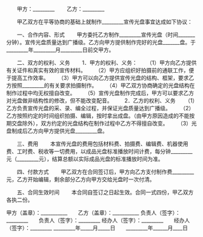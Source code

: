 
 


　　甲方：_________
　　乙方：_________


　　甲乙双方在平等协商的基础上就制作_________宣传光盘事宜达成如下协议：


　　一、合作内容、形式
　　甲方委托乙方制作_________宣传光盘（时间_______分钟）。宣传光盘质量达到广播级。乙方向甲方提供制作完好的光盘_______盘。于_________年_________月_________日前交甲方。


　　二、双方的权利、义务
　　1．甲方的权利、义务：
　　（1）甲方向乙方提供有关证件和真实有效的宣传材料。
　　（2）甲方应组织好拍摄前的通联工作，便于提高工作效率。
　　（3）甲方可以向乙方提供宣传光盘的结构、框架，要求乙方按照_________的有关要求拍摄制作。
　　（4）甲乙双方协商确定的光盘结构在制作过程中均无权擅自改变。
　　（5）宣传光盘制作完成后，甲方可以要求乙方对光盘做非结构性的修改，但不能改变配音。
　　2．乙方的权利、义务
　　（1）乙方负责宣传光盘的采、录、编全过程，并保证光盘质量达到广播级。
　　（2）乙方按照约定的时间组织拍摄、编辑，按时拿出成盘。（由甲方原因造成的不能按期交盘除外），双方约定的光盘结构在制作过程中乙方不得擅自改变。
　　（3）光盘制成后乙方向甲方提供光盘_________盘。


　　三、费用
　　本宣传光盘的费用包括材料费、拍摄费、编辑费、机器使用费、工时费、税收等一切费用，以成品光盘标准播放时间计费，每分钟_________元（_________元），结算总额以实际成品光盘的标准播放时间为准。


　　四、付款方式
　　甲乙双方在合同签订后，甲方向乙方支付制作费_________元，乙方开始编辑，剩余部分乙方向甲方交给光盘时一次付清。


　　五、合同生效时间
　　本合同自签订之日起生效。合同一式四份，甲乙双方各执二份。


 


甲方（盖章）：___________　　乙方（盖章）：___________
负责人（签字）：_________　　负责人（签字）：_________
经办人（签字）：_________　　经办人（签字）：_________
_________年_____月_____日　　_________年______月____日
 


 

 
 
 
 
 
  


  
 

  


  


  
 
 
 
 

